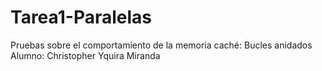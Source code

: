 # Tarea1-Paralelas
Pruebas sobre el comportamiento de la memoria caché: Bucles anidados
Alumno: Christopher Yquira Miranda
